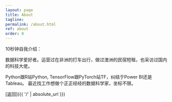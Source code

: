 ```yaml
---
layout: page
title: About
tagline: 
permalink: /about.html
ref: about
order: 0
---
```


10秒钟自我介绍：

数据科学爱好者。运营过在非洲的打车出行，做过澳洲的民宿短租，也采访过国内的科技大佬。

Python跟R站Python, TensorFlow跟PyTorch站TF，纠结于Power BI还是Tableau。
最近找工作想做个正正经经的数据科学家，坐标不限。


[返回]({{ '/' | absolute_url }})
